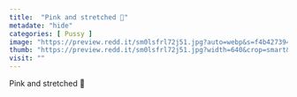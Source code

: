```yaml
---
title:  "Pink and stretched 🥵"
metadate: "hide"
categories: [ Pussy ]
image: "https://preview.redd.it/sm0lsfrl72j51.jpg?auto=webp&s=f4b427394c668f09e6ddad36c7c262f933dff93b"
thumb: "https://preview.redd.it/sm0lsfrl72j51.jpg?width=640&crop=smart&auto=webp&s=d0339945da2abd2ea57fa3ac1859d3466768a996"
visit: ""
---
```

Pink and stretched 🥵
